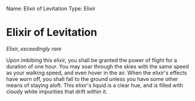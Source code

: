 Name: Elixir of Levitation
Type: Elixir

# Elixir of Levitation
_Elixir, exceedingly rare_

Upon imbibing this elixir, you shall be granted the power of flight for a duration of one hour. You may soar through the skies with the same speed as your walking speed, and even hover in the air. When the elixir's effects have worn off, you shall fall to the ground unless you have some other means of staying aloft. This elixir's liquid is a clear hue, and is filled with cloudy white impurities that drift within it. 
